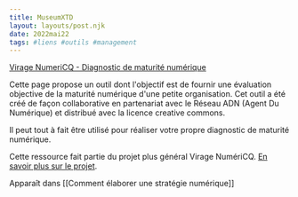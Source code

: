 ```yaml
---
title: MuseumXTD
layout: layouts/post.njk
date: 2022mai22
tags: #liens #outils #management 
---
```


[Virage NumeriCQ - Diagnostic de maturité numérique](https://docs.google.com/spreadsheets/d/1d77BekbvXFDBTZjhSDKhZvQjIY2dtMNPZPDiyw-Nq2Y/edit#gid=963154001)

Cette page propose un outil dont l'objectif est de fournir une évaluation objective de la maturité numérique d'une petite organisation. Cet outil a été créé de façon collaborative en partenariat avec le Réseau ADN (Agent Du Numérique) et distribué avec la licence creative commons.

Il peut tout à fait être utilisé pour réaliser votre propre diagnostic de maturité numérique. 


Cette ressource fait partie du projet plus général Virage NumériCQ. [En savoir plus sur le projet](obsidian://open?vault=MuseumXTD%20(site%20internet)&file=Virage%20NumeriCQ). 

Apparaît dans [[Comment élaborer une stratégie numérique]]